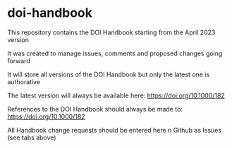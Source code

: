 # doi-handbook
This repository contains the DOI Handbook starting from the April 2023 version 

It was created to manage issues, comments and proposed changes going forward

It will store all versions of the DOI Handbook but only the latest one is authorative

The latest version will always be available here: https://doi.org/10.1000/182 

References to the DOI Handbook should always be made to: https://doi.org/10.1000/182  

All Handbook change requests should be entered here n Github as Issues (see tabs above) 
